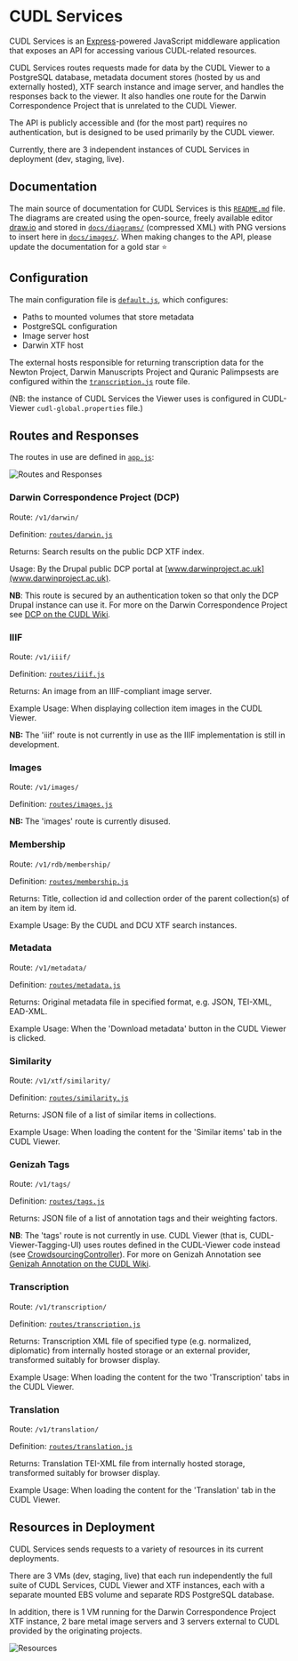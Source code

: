 # CUDL Services

CUDL Services is an [Express](https://expressjs.com/)-powered JavaScript middleware application that exposes an API 
for accessing various CUDL-related resources.

CUDL Services routes requests made for data by the CUDL Viewer to a PostgreSQL database, metadata document stores 
(hosted by us and externally hosted), XTF search instance and image server, and handles the responses back to the 
viewer. It also handles one route for the Darwin Correspondence Project that is unrelated to the CUDL Viewer.

The API is publicly accessible and (for the most part) requires no authentication, but is designed to be used primarily
 by the CUDL viewer.
 
Currently, there are 3 independent instances of CUDL Services in deployment (dev, staging, live).

## Documentation

The main source of documentation for CUDL Services is this [`README.md`](https://bitbucket.org/CUDL/cudl-services/src/e00c057a85e285a65ec967a986daeb48052ec2a6/README.md?at=master&fileviewer=file-view-default) 
file. The diagrams are created using the  open-source, freely available editor [draw.io](https://www.draw.io/) 
and stored in [`docs/diagrams/`](https://bitbucket.org/CUDL/cudl-services/src/e00c057a85e285a65ec967a986daeb48052ec2a6/docs/diagrams/?at=master) 
(compressed XML) with PNG versions to insert here in [`docs/images/`](https://bitbucket.org/CUDL/cudl-services/src/e00c057a85e285a65ec967a986daeb48052ec2a6/docs/images/?at=master). 
When making changes to the API, please update the documentation for a gold star :star:

## Configuration

The main configuration file is [`default.js`](https://bitbucket.org/CUDL/cudl-services/src/d4947688a51173709d68ed0f9fc6d97069e63748/config/default.js?at=master&fileviewer=file-view-default),
 which configures:

* Paths to mounted volumes that store metadata
* PostgreSQL configuration
* Image server host
* Darwin XTF host

The external hosts responsible for returning transcription data for the Newton Project, Darwin Manuscripts Project 
and Quranic Palimpsests are configured within the [`transcription.js`](https://bitbucket.org/CUDL/cudl-services/src/d4947688a51173709d68ed0f9fc6d97069e63748/routes/transcription.js?at=master&fileviewer=file-view-default) 
route file.

(NB: the instance of CUDL Services the Viewer uses is configured in CUDL-Viewer `cudl-global.properties` file.)

## Routes and Responses

The routes in use are defined in [`app.js`](https://bitbucket.org/CUDL/cudl-services/src/d4947688a51173709d68ed0f9fc6d97069e63748/app.js?at=master&fileviewer=file-view-default#app.js-81):

![Routes and Responses](docs/images/services-api.png)

### Darwin Correspondence Project (DCP)
Route: `/v1/darwin/`

Definition: [`routes/darwin.js`](https://bitbucket.org/CUDL/cudl-services/src/d4947688a51173709d68ed0f9fc6d97069e63748/routes/darwin.js?at=master&fileviewer=file-view-default)

Returns: Search results on the public DCP XTF index.

Usage: By the Drupal public DCP portal at [www.darwinproject.ac.uk](www.darwinproject.ac.uk).

**NB**: This route is secured by an authentication token so that only the DCP Drupal instance can use it. For more on 
the Darwin Correspondence Project see [DCP on the CUDL Wiki](https://wiki.cam.ac.uk/cudl-docs/Darwin_Correspondence_Project).

### IIIF
Route: `/v1/iiif/`

Definition: [`routes/iiif.js`](https://bitbucket.org/CUDL/cudl-services/src/d4947688a51173709d68ed0f9fc6d97069e63748/routes/iiif.js?at=master&fileviewer=file-view-default)

Returns: An image from an IIIF-compliant image server.

Example Usage: When displaying collection item images in the CUDL Viewer.

**NB:** The 'iiif' route is not currently in use as the IIIF implementation is still in development.

### Images
Route: `/v1/images/`

Definition: [`routes/images.js`](https://bitbucket.org/CUDL/cudl-services/src/d4947688a51173709d68ed0f9fc6d97069e63748/routes/images.js?at=master&fileviewer=file-view-default)

**NB:** The 'images' route is currently disused.

### Membership
Route: `/v1/rdb/membership/`

Definition: [`routes/membership.js`](https://bitbucket.org/CUDL/cudl-services/src/d4947688a51173709d68ed0f9fc6d97069e63748/routes/membership.js?at=master&fileviewer=file-view-default)

Returns: Title, collection id and collection order of the parent collection(s) of an item by item id.

Example Usage: By the CUDL and DCU XTF search instances.

### Metadata
Route: `/v1/metadata/`

Definition: [`routes/metadata.js`](https://bitbucket.org/CUDL/cudl-services/src/d4947688a51173709d68ed0f9fc6d97069e63748/routes/metadata.js?at=master&fileviewer=file-view-default)

Returns: Original metadata file in specified format, e.g. JSON, TEI-XML, EAD-XML.

Example Usage: When the 'Download metadata' button in the CUDL Viewer is clicked.

### Similarity
Route: `/v1/xtf/similarity/`

Definition: [`routes/similarity.js`](https://bitbucket.org/CUDL/cudl-services/src/d4947688a51173709d68ed0f9fc6d97069e63748/routes/similarity.js?at=master&fileviewer=file-view-default)

Returns: JSON file of a list of similar items in collections.

Example Usage: When loading the content for the 'Similar items' tab in the CUDL Viewer.

### Genizah Tags
Route: `/v1/tags/`

Definition: [`routes/tags.js`](https://bitbucket.org/CUDL/cudl-services/src/d4947688a51173709d68ed0f9fc6d97069e63748/routes/tags.js?at=master&fileviewer=file-view-default)

Returns: JSON file of a list of annotation tags and their weighting factors.

**NB**: The 'tags' route is not currently in use. CUDL Viewer (that is, CUDL-Viewer-Tagging-UI) uses routes defined in 
the CUDL-Viewer code instead (see [CrowdsourcingController](https://bitbucket.org/CUDL/cudl-genizahtagging-server/src/21014bf488706fa9da50d79dabeff8d4e829b635/src/main/java/ulcambridge/foundations/viewer/crowdsourcing/CrowdsourcingController.java?at=master&fileviewer=file-view-default)). 
For more on Genizah Annotation see [Genizah Annotation on the CUDL Wiki](https://wiki.cam.ac.uk/cudl-docs/Genizah_Annotation).

### Transcription
Route: `/v1/transcription/`

Definition: [`routes/transcription.js`](https://bitbucket.org/CUDL/cudl-services/src/d4947688a51173709d68ed0f9fc6d97069e63748/routes/transcription.js?at=master&fileviewer=file-view-default)

Returns: Transcription XML file of specified type (e.g. normalized, diplomatic) from internally hosted storage or an 
external provider, transformed suitably for browser display.

Example Usage: When loading the content for the two 'Transcription' tabs in the CUDL Viewer.

### Translation
Route: `/v1/translation/`

Definition: [`routes/translation.js`](https://bitbucket.org/CUDL/cudl-services/src/d4947688a51173709d68ed0f9fc6d97069e63748/routes/translation.js?at=master&fileviewer=file-view-default)

Returns: Translation TEI-XML file from internally hosted storage, transformed suitably for browser display.

Example Usage: When loading the content for the 'Translation' tab in the CUDL Viewer.

## Resources in Deployment

CUDL Services sends requests to a variety of resources in its current deployments.

There are 3 VMs (dev, staging, live) that each run independently the full suite of CUDL Services, CUDL Viewer and XTF 
instances, each with a separate mounted EBS volume and separate RDS PostgreSQL database.

In addition, there is 1 VM running for the Darwin Correspondence Project XTF instance, 2 bare metal image servers and 3 
servers external to CUDL provided by the originating projects.

![Resources](docs/images/services-resources.png)
